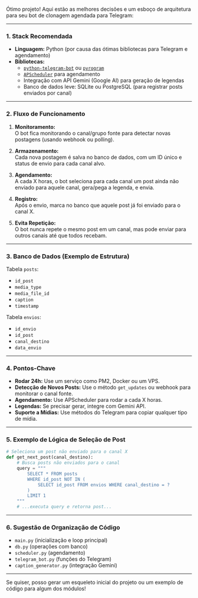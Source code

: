 Ótimo projeto! Aqui estão as melhores decisões e um esboço de arquitetura para seu bot de clonagem agendada para Telegram:

---

### 1. **Stack Recomendada**
- **Linguagem:** Python (por causa das ótimas bibliotecas para Telegram e agendamento)
- **Bibliotecas:**  
  - [`python-telegram-bot`](https://python-telegram-bot.org/) ou [`pyrogram`](https://docs.pyrogram.org/)  
  - [`APScheduler`](https://apscheduler.readthedocs.io/en/latest/) para agendamento  
  - Integração com API Gemini (Google AI) para geração de legendas  
  - Banco de dados leve: SQLite ou PostgreSQL (para registrar posts enviados por canal)

---

### 2. **Fluxo de Funcionamento**

1. **Monitoramento:**  
   O bot fica monitorando o canal/grupo fonte para detectar novas postagens (usando webhook ou polling).

2. **Armazenamento:**  
   Cada nova postagem é salva no banco de dados, com um ID único e status de envio para cada canal alvo.

3. **Agendamento:**  
   A cada X horas, o bot seleciona para cada canal um post ainda não enviado para aquele canal, gera/pega a legenda, e envia.

4. **Registro:**  
   Após o envio, marca no banco que aquele post já foi enviado para o canal X.

5. **Evita Repetição:**  
   O bot nunca repete o mesmo post em um canal, mas pode enviar para outros canais até que todos recebam.

---

### 3. **Banco de Dados (Exemplo de Estrutura)**

Tabela `posts`:
- `id_post`
- `media_type`
- `media_file_id`
- `caption`
- `timestamp`

Tabela `envios`:
- `id_envio`
- `id_post`
- `canal_destino`
- `data_envio`

---

### 4. **Pontos-Chave**
- **Rodar 24h:** Use um serviço como PM2, Docker ou um VPS.
- **Detecção de Novos Posts:** Use o método `get_updates` ou webhook para monitorar o canal fonte.
- **Agendamento:** Use APScheduler para rodar a cada X horas.
- **Legendas:** Se precisar gerar, integre com Gemini API.
- **Suporte a Mídias:** Use métodos do Telegram para copiar qualquer tipo de mídia.

---

### 5. **Exemplo de Lógica de Seleção de Post**

```python
# Seleciona um post não enviado para o canal X
def get_next_post(canal_destino):
    # Busca posts não enviados para o canal
    query = """
        SELECT * FROM posts
        WHERE id_post NOT IN (
            SELECT id_post FROM envios WHERE canal_destino = ?
        )
        LIMIT 1
    """
    # ...executa query e retorna post...
```

---

### 6. **Sugestão de Organização de Código**
- `main.py` (inicialização e loop principal)
- `db.py` (operações com banco)
- `scheduler.py` (agendamento)
- `telegram_bot.py` (funções do Telegram)
- `caption_generator.py` (integração Gemini)

---

Se quiser, posso gerar um esqueleto inicial do projeto ou um exemplo de código para algum dos módulos!